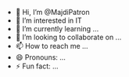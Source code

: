 - 👋 Hi, I’m @MajdiPatron
- 👀 I’m interested in IT
- 🌱 I’m currently learning ...
- 💞️ I’m looking to collaborate on ...
- 📫 How to reach me ...
- 😄 Pronouns: ...
- ⚡ Fun fact: ...

<!---
MajdiPatron/MajdiPatron is a ✨ special ✨ repository because its `README.md` (this file) appears on your GitHub profile.
You can click the Preview link to take a look at your changes.
--->
